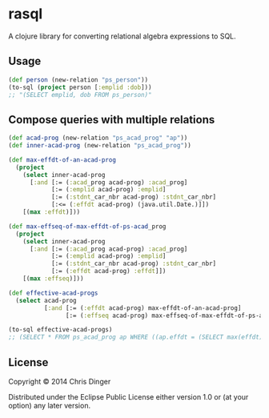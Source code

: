 # rasql

A clojure library for converting relational algebra expressions to SQL.

## Usage

``` clojure
(def person (new-relation "ps_person"))
(to-sql (project person [:emplid :dob]))
;; "(SELECT emplid, dob FROM ps_person)"
```

## Compose queries with multiple relations

```clojure
(def acad-prog (new-relation "ps_acad_prog" "ap"))
(def inner-acad-prog (new-relation "ps_acad_prog"))

(def max-effdt-of-an-acad-prog
  (project
    (select inner-acad-prog
      [:and [:= (:acad_prog acad-prog) :acad_prog]
            [:= (:emplid acad-prog) :emplid]
            [:= (:stdnt_car_nbr acad-prog) :stdnt_car_nbr]
            [:<= (:effdt acad-prog) (java.util.Date.)]])
    [(max :effdt)]))

(def max-effseq-of-max-effdt-of-ps-acad_prog
  (project
    (select inner-acad-prog
      [:and [:= (:acad_prog acad-prog) :acad_prog]
            [:= (:emplid acad-prog) :emplid]
            [:= (:stdnt_car_nbr acad-prog) :stdnt_car_nbr]
            [:= (:effdt acad-prog) :effdt]])
    [(max :effseq)]))

(def effective-acad-progs
  (select acad-prog
          [:and [:= (:effdt acad-prog) max-effdt-of-an-acad-prog]
                [:= (:effseq acad-prog) max-effseq-of-max-effdt-of-ps-acad_prog]]))

(to-sql effective-acad-progs)
;; (SELECT * FROM ps_acad_prog ap WHERE ((ap.effdt = (SELECT max(effdt) FROM ps_acad_prog WHERE ((ap.acad_prog = acad_prog) AND (ap.emplid = emplid) AND (ap.stdnt_car_nbr = stdnt_car_nbr) AND (ap.effdt <= '2014-10-14')))) AND (ap.effseq = (SELECT max(effseq) FROM ps_acad_prog WHERE ((ap.acad_prog = acad_prog) AND (ap.emplid = emplid) AND (ap.stdnt_car_nbr = stdnt_car_nbr) AND (ap.effdt = effdt))))))
```

## License

Copyright © 2014 Chris Dinger

Distributed under the Eclipse Public License either version 1.0 or (at
your option) any later version.

